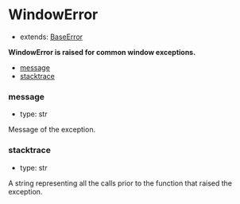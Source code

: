 # WindowError

- extends: [BaseError](./doc/api/python/exceptions/baseerror.md)

**WindowError is raised for common window exceptions.**

- [message](#message)
- [stacktrace](#stacktrace)


### message
- type: str

Message of the exception.


### stacktrace
- type: str

A string representing all the calls prior to the function that raised the exception.